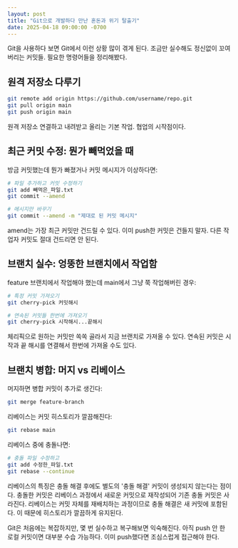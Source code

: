 ```yaml
---
layout: post
title: "Git으로 개발하다 만난 혼돈과 위기 탈출기"
date: 2025-04-18 09:00:00 -0700
---
```

Git을 사용하다 보면 Git에서 이런 상황 많이 겪게 된다. 조금만 실수해도 정신없이 꼬여버리는 커밋들. 필요한 명령어들을 정리해봤다.

## 원격 저장소 다루기

```bash
git remote add origin https://github.com/username/repo.git
git pull origin main
git push origin main
```

원격 저장소 연결하고 내려받고 올리는 기본 작업. 협업의 시작점이다.

## 최근 커밋 수정: 뭔가 빼먹었을 때

방금 커밋했는데 뭔가 빠졌거나 커밋 메시지가 이상하다면:

```bash
# 파일 추가하고 커밋 수정하기
git add 빼먹은_파일.txt
git commit --amend

# 메시지만 바꾸기
git commit --amend -m "제대로 된 커밋 메시지"
```

amend는 가장 최근 커밋만 건드릴 수 있다. 이미 push한 커밋은 건들지 말자. 다른 작업자 커밋도 절대 건드리면 안 된다.

## 브랜치 실수: 엉뚱한 브랜치에서 작업함

feature 브랜치에서 작업해야 했는데 main에서 그냥 쭉 작업해버린 경우:

```bash
# 특정 커밋 가져오기
git cherry-pick 커밋해시

# 연속된 커밋들 한번에 가져오기
git cherry-pick 시작해시...끝해시
```

체리픽으로 원하는 커밋만 쏙쏙 골라서 지금 브랜치로 가져올 수 있다. 연속된 커밋은 시작과 끝 해시를 연결해서 한번에 가져올 수도 있다.

## 브랜치 병합: 머지 vs 리베이스

머지하면 병합 커밋이 추가로 생긴다:

```bash
git merge feature-branch
```

리베이스는 커밋 히스토리가 깔끔해진다:

```bash
git rebase main
```

리베이스 중에 충돌나면:

```bash
# 충돌 파일 수정하고
git add 수정한_파일.txt
git rebase --continue
```

리베이스의 특징은 충돌 해결 후에도 별도의 '충돌 해결' 커밋이 생성되지 않는다는 점이다. 충돌한 커밋은 리베이스 과정에서 새로운 커밋으로 재작성되어 기존 충돌 커밋은 사라진다. 리베이스는 커밋 자체를 재배치하는 과정이므로 충돌 해결은 새 커밋에 포함된다. 이 때문에 히스토리가 깔끔하게 유지된다.

Git은 처음에는 복잡하지만, 몇 번 실수하고 복구해보면 익숙해진다. 아직 push 안 한 로컬 커밋이면 대부분 수습 가능하다. 이미 push했다면 조심스럽게 접근해야 한다.
